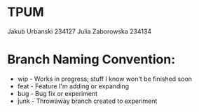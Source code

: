 # TPUM
Jakub Urbanski 234127
Julia Zaborowska 234134

# Branch Naming Convention:
* wip - Works in progress; stuff I know won't be finished soon
* feat - Feature I'm adding or expanding
* bug - Bug fix or experiment
* junk - Throwaway branch created to experiment
